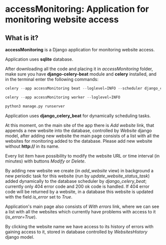 # accessMonitoring: Application for monitoring website access 


## What is it?
**accessMonitoring** is a Django application for monitoring website access.

Application uses **sqlite** database.

After downloading all the code and placing it in *accessMonitoring* folder, make sure you have **django-celery-beat** module and **celery** installed,
and in the terminal enter the following commands:

```python
celery --app accessMonitoring beat --loglevel=INFO --scheduler django_celery_beat.schedulers:DatabaseScheduler
```

```python
celery --app accessMonitoring worker --loglevel=INFO
```

```python
python3 manage.py runserver
```

Application uses **django_celery_beat** for dynamically scheduling tasks.

At this moment, on the main site of the app there is *Add website* link, that appends a new website into the database, controlled by *Website* django model, after adding new website the main page consists of a list with all the websites for monitoring added to the database. Please add new website without **http://** in its name.

Every list item have possibility to modify the website URL or time interval (in minutes) with buttons *Modify* or *Delete*.

By adding new website we create (in *add_website* view) in background a new periodic task for this website (run by *update_website_status_task*) added dynamically to the database scheduler by *django_celery_beat*; currently only 404 error code and 200 ok code is handled. If 404 error code will be returned by a website, in a database this website is updated with the field *is_error* set to *True*.

Application's main page also consists of *With errors* link, where we can see a list with all the websites which currently have problems with access to it (*is_error=True*).

By clicking the website name we have access to its history of errors with gaining access to it, stored in database controlled by *WebsitesHistory* django model. 
